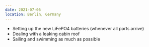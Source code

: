 ```yaml
---
date: 2021-07-05
location: Berlin, Germany
---
```

* Setting up the new LiFePO4 batteries (whenever all parts arrive)
* Dealing with a leaking cabin roof
* Sailing and swimming as much as possible
